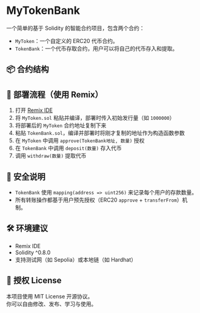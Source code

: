 # MyTokenBank

一个简单的基于 Solidity 的智能合约项目，包含两个合约：

- `MyToken`：一个自定义的 ERC20 代币合约。
- `TokenBank`：一个代币存取合约，用户可以将自己的代币存入和提取。

## 📦 合约结构


## 🚀 部署流程（使用 Remix）

1. 打开 [Remix IDE](https://remix.ethereum.org)
2. 将 `MyToken.sol` 粘贴并编译，部署时传入初始发行量（如 `1000000`）
3. 将部署后的 `MyToken` 合约地址复制下来
4. 粘贴 `TokenBank.sol`，编译并部署时将刚才复制的地址作为构造函数参数
5. 在 `MyToken` 中调用 `approve(TokenBank地址, 数量)` 授权
6. 在 `TokenBank` 中调用 `deposit(数量)` 存入代币
7. 调用 `withdraw(数量)` 提取代币

## 🔐 安全说明

- `TokenBank` 使用 `mapping(address => uint256)` 来记录每个用户的存款数量。
- 所有转账操作都基于用户预先授权（ERC20 `approve` + `transferFrom`）机制。

## 🛠️ 环境建议

- Remix IDE
- Solidity ^0.8.0
- 支持测试网（如 Sepolia）或本地链（如 Hardhat）

## 📜 授权 License

本项目使用 MIT License 开源协议。  
你可以自由修改、发布、学习与使用。



